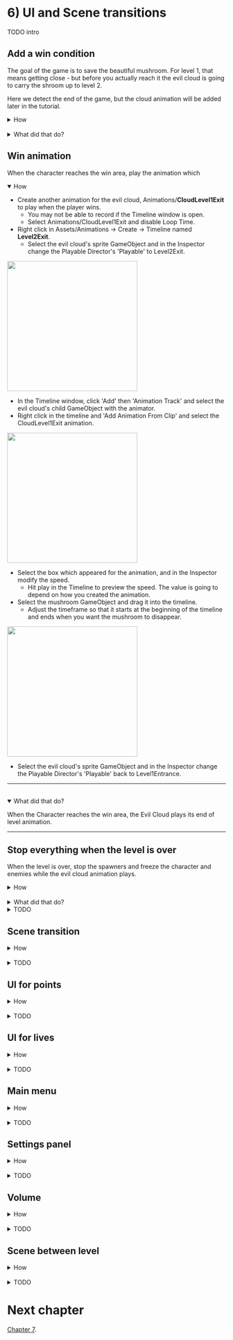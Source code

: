 # 6) UI and Scene transitions

TODO intro

## Add a win condition

The goal of the game is to save the beautiful mushroom.  For level 1, that means getting close - but before you actually reach it the evil cloud is going to carry the shroom up to level 2.  

Here we detect the end of the game, but the cloud animation will be added later in the tutorial.

<details><summary>How</summary>

 - Create an empty GameObject named "WinArea".
   - Add a **BoxCollider2D** sized to cover the area that when entered will end the level.
     - Check Is Trigger.
   - Create a Layer "WinArea":
     - Configure the collision matrix to only support WinArea <-> Player collisions.
     - Assign the layer to the WinArea GameObject.
   - Add a sprite to lure the character to the win area.  We are using **spritesheet_jumper_26** with Order in Layer -3.
     - Make it a child of the WinArea. 

<img src="http://i.imgur.com/WuW9hPk.png" width=300px />

 - Create script Code/Components/Effects/**TouchMeToWin**:

```csharp
using UnityEngine;

public class TouchMeToWin : MonoBehaviour
{
  static int totalNumberActive;

  protected void OnEnable()
  {
    totalNumberActive++;
  }

  protected void OnDisable()
  {
    totalNumberActive--;
  }

  protected void OnTriggerEnter2D(
    Collider2D collision)
  {
    if(enabled == false)
    {
      return;
    }

    enabled = false;
    if(totalNumberActive == 0)
    {
      GameObject.FindObjectOfType<LevelManager>().YouWin();
    }
  }
}
```

 - Add **TouchMeToWin** to the WinArea.

<hr></details><br>
<details><summary>What did that do?</summary>

We put a large trigger collider around the mushroom.  When the character enters this area, TouchMeToWin will end the level.  The collider is configured to use a layer which only interacts with the player so enemies cannot accidentally end the level.

TouchMeToWin counts the total number of these special zones in the world.  For level 1 we are only using one but for level 2 there will be more.  When the last one is disabled (by the character entering that area), we call YouWin on the LevelManager which will own starting the end sequence / switching to level 2.

We check if the TouchMeToWin component is enabled before processing the trigger enter so that an area does not call YouWin multiple times.

<hr></details>

## Win animation

When the character reaches the win area, play the animation which

<details open><summary>How</summary>

 - Create another animation for the evil cloud, Animations/**CloudLevel1Exit** to play when the player wins.
   - You may not be able to record if the Timeline window is open.
   - Select Animations/CloudLevel1Exit and disable Loop Time.
 - Right click in Assets/Animations -> Create -> Timeline named **Level2Exit**.
   - Select the evil cloud's sprite GameObject and in the Inspector change the Playable Director's 'Playable' to Level2Exit.

<img src="http://i.imgur.com/Jsah6Ll.png" width=300px />

 - In the Timeline window, click 'Add' then 'Animation Track' and select the evil cloud's child GameObject with the animator.
 - Right click in the timeline and 'Add Animation From Clip' and select the CloudLevel1Exit animation.

<img src="http://i.imgur.com/xcR7HWr.gif" width=300px />

 - Select the box which appeared for the animation, and in the Inspector modify the speed.
   - Hit play in the Timeline to preview the speed.  The value is going to depend on how you created the animation.
 - Select the mushroom GameObject and drag it into the timeline.
   - Adjust the timeframe so that it starts at the beginning of the timeline and ends when you want the mushroom to disappear.

<img src="http://i.imgur.com/W9lejAB.png" width=300px />

- Select the evil cloud's sprite GameObject and in the Inspector change the Playable Director's 'Playable' back to Level1Entrance.

<hr></details><br>
<details open><summary>What did that do?</summary>

When the Character reaches the win area, the Evil Cloud plays its end of level animation.  

<hr></details>

## Stop everything when the level is over

When the level is over, stop the spawners and freeze the character and enemies while the evil cloud animation plays.

<details><summary>How</summary>

 - Create script Components/Controllers/**DisableComponentsOnEndOfLevel**:

```csharp
using UnityEngine;

public class DisableComponentsOnEndOfLevel : MonoBehaviour
{
  [SerializeField]
  Component[] componentsToDisable;

  public void OnEndOfLevel()
  {
    for(int i = 0; i < componentsToDisable.Length; i++)
    {
      Component component = componentsToDisable[i];
      if(component is Rigidbody2D)
      {
        Rigidbody2D myBody = (Rigidbody2D)component;
        myBody.simulated = false;
      }
      else if(component is Behaviour)
      {
        Behaviour behaviour = (Behaviour)component;
        behaviour.enabled = false;
        if(behaviour is MonoBehaviour)
        {
          MonoBehaviour monoBehaviour = (MonoBehaviour)behaviour;
          monoBehaviour.StopAllCoroutines();
        }
      }
      else
      {
        Destroy(component);
      }
    }
  }
}
```

 - Select the Character prefab.
   - Add **DisableComponentsOnEndOfLevel** and to the components list, add:
     - Rigidbody2D.
     - PlayerController.
     - The character's animator.  You can do this by:
       - Open a second Inspector by right click on the Inspector tab and select Add Tab -> Inspector.
       - With the Character's parent GameObject selected, hit the lock symbol in one of the Inspectors.
       - Select the character's child sprite, then drag the Animator from one Inspector into the other.

<img src="http://i.imgur.com/UOEJNyx.gif" width=500px />

 - Unlock the Inspector.
 - Select the Fly Guy prefab.
   - Add **DisableComponentsOnEndOfLevel** and add the rigidbody and animator.
 - Select the Spike Ball prefab.
   - Add **DisableComponentsOnEndOfLevel** and add the rigidbody.
 - For each the Evil cloud and Door:
   - Add **DisableComponentsOnEndOfLevel** and add the spawner.
 - Update LevelManager to call DisableComponentsOnEndOfLevel:




<details><summary>Existing code</summary>

```csharp
using UnityEngine;

public class LevelManager : MonoBehaviour
{
  [SerializeField]
  GameObject playerPrefab;

  protected bool isGameOver;

  protected void Start()
  {
    GameController.instance.onLifeCounterChange
      += Instance_onLifeCounterChange;
    Instantiate(playerPrefab);
  }

  protected void OnDestroy()
  {
    GameController.instance.onLifeCounterChange
      -= Instance_onLifeCounterChange;
  }

  void Instance_onLifeCounterChange()
  {
    if(isGameOver)
    {
      return;
    }

    if(GameController.instance.lifeCounter <= 0)
    {
      isGameOver = true;
      YouLose();
    }
    else
    {
      RestartLevel();
    }
  }

  public void YouWin()
  {
    if(isGameOver == true)
    { 
      return;
    }

    isGameOver = true;
```

</details>

```csharp
    DisableComponentsOnEndOfLevel[] disableComponentList 
      = GameObject.FindObjectsOfType<DisableComponentsOnEndOfLevel>();  
    for(int i = 0; i < disableComponentList.Length; i++)
    {
      DisableComponentsOnEndOfLevel disableComponent = disableComponentList[i];
      disableComponent.OnEndOfLevel();
    }
```

<details><summary>Existing code</summary>

```csharp
  }

  void RestartLevel()
  {
    PlayerDeathMonoBehaviour[] gameObjectList 
      = GameObject.FindObjectsOfType<PlayerDeathMonoBehaviour>();
    for(int i = 0; i < gameObjectList.Length; i++)
    {
      PlayerDeathMonoBehaviour playerDeath = gameObjectList[i];
      playerDeath.OnPlayerDeath();
    }
    Instantiate(playerPrefab);
  }

  void YouLose()
  {
    // TODO
  }
}
```

</details>


<hr></details><br>
<details><summary>What did that do?</summary>

At the end of the level, the LevelManager calls each DisableComponentsOnEndOfLevel component. This component then disables other components to make the game freeze during our end of level animation.

 - Entities disable their rigidbody to stop gravity and the animator to stop playback.
 - The Character also disables the PlayerController so that input does not cause the sprite to flip facing direction.
 - Spawners stop the spawn coroutine so no more enemies appear.

<hr></details>
<details><summary>TODO</summary>

TODO

<hr></details>

## Scene transition

<details><summary>How</summary>

TODO

<hr></details><br>
<details><summary>TODO</summary>

TODO

<hr></details>

## UI for points

<details><summary>How</summary>

TODO

<hr></details><br>
<details><summary>TODO</summary>

TODO

<hr></details>

## UI for lives

<details><summary>How</summary>

TODO

<hr></details><br>
<details><summary>TODO</summary>

TODO

<hr></details>

## Main menu

<details><summary>How</summary>

TODO

<hr></details><br>
<details><summary>TODO</summary>

TODO

<hr></details>

## Settings panel

<details><summary>How</summary>

TODO
Volume slider and keyboard remapping?

<hr></details><br>
<details><summary>TODO</summary>

TODO

<hr></details>


## Volume

<details><summary>How</summary>

TODO

<hr></details><br>
<details><summary>TODO</summary>

TODO

<hr></details>

## Scene between level

<details><summary>How</summary>

TODO

<hr></details><br>
<details><summary>TODO</summary>

TODO

<hr></details>


# Next chapter

[Chapter 7](https://github.com/hardlydifficult/Platformer/blob/master/Chapter7.md).
